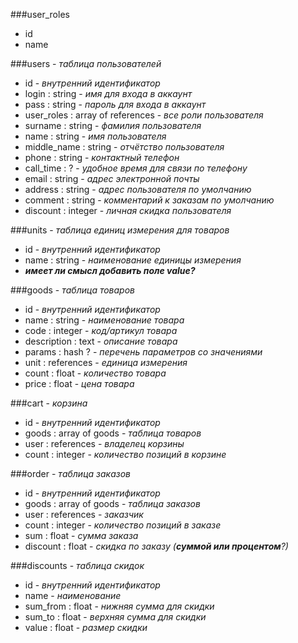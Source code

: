 ###user_roles
- id
- name

###users - *таблица пользователей*
- id - *внутренний идентификатор*
- login : string - *имя для входа в аккаунт*
- pass : string - *пароль для входа в аккаунт*
- user_roles : array of references - *все роли пользователя*
- surname : string - *фамилия пользователя*
- name : string - *имя пользователя*
- middle_name : string - *отчётство пользователя*
- phone : string - *контактный телефон*
- call_time : ? - *удобное время для связи по телефону*
- email : string - *адрес электронной почты*
- address : string - *адрес пользователя по умолчанию*
- comment : string - *комментарий к заказам по умолчанию*
- discount : integer - *личная скидка пользователя*


###units - *таблица единиц измерения для товаров*
- id - *внутренний идентификатор*
- name : string - *наименование единицы измерения*
- **_имеет ли смысл добавить поле value?_**

###goods - *таблица товаров*
- id - *внутренний идентификатор*
- name : string - *наименование товара*
- code : integer - *код/артикул товара*
- description : text - *описание товара*
- params : hash ? - *перечень параметров со значениями*
- unit : references - *единица измерения*
- count : float - *количество товара*
- price : float - *цена товара*

###cart - *корзина*
- id - *внутренний идентификатор*
- goods : array of goods - *таблица товаров*
- user : references - *владелец корзины*
- count : integer - *количество позиций в корзине*

###order - *таблица заказов*
- id - *внутренний идентификатор*
- goods : array of goods - *таблица заказов*
- user : references - *заказчик*
- count : integer - *количество позиций в заказе*
- sum : float - *сумма заказа*
- discount : float - *скидка по заказу (**суммой или процентом**?)*

###discounts - *таблица скидок*
- id - *внутренний идентификатор*
- name - *наименование*
- sum_from : float - *нижняя сумма для скидки*
- sum_to : float - *верхняя сумма для скидки*
- value : float - *размер скидки*